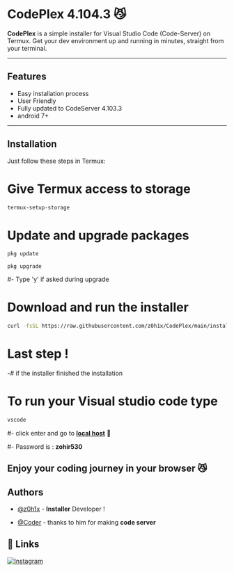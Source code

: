 # CodePlex 4.104.3 😼

**CodePlex** is a simple installer for Visual Studio Code (Code-Server) on Termux. Get your dev environment up and running in minutes, straight from your terminal.


---


## Features

- Easy installation process 
- User Friendly
- Fully updated to CodeServer 4.103.3
- android 7+

---

## Installation

Just follow these steps in Termux:


# Give Termux access to storage

```bash
termux-setup-storage
```

# Update and upgrade packages
```bash
pkg update
```
```
pkg upgrade
```
#- Type 'y' if asked during upgrade

# Download and run the installer
```bash
curl -fsSL https://raw.githubusercontent.com/z0h1x/CodePlex/main/installer.sh | bash
```
# Last step !
-# if the installer finished the installation 
# To run your Visual studio code type
```bash
vscode
```

#- click enter and go to **[local host](http://localhost:8080/)** 🥳

#- Password is : **zohir530**






## Enjoy your coding journey in your **browser** 😼

## Authors

- [@z0h1x](https://www.github.com/z0h1x) - **Installer** Developer !

- [@Coder](https://github.com/coder) - thanks to him for making **code server**
## 🔗 Links
[![Instagram](https://img.shields.io/badge/Instagram-E4405F?style=for-the-badge&logo=instagram&logoColor=white)](https://www.instagram.com/z0hir_exe?igsh=MWM3bTU1ZHJjN2piOA==)
